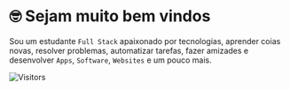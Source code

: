 <!-- Título -->
# :nerd_face: Sejam muito bem vindos

<!-- Descrição -->
Sou um estudante `Full Stack` apaixonado por tecnologias, aprender coias novas, resolver problemas, automatizar tarefas, fazer amizades e desenvolver `Apps`, `Software`, `Websites` e um pouco mais.

<!-- Informações -->
![Visitors](https://api.visitorbadge.io/api/visitors?path=Devsgeeknerd%2FDevsgeeknerd&label=Visitantes&labelColor=%23700070&labelStyle=none&countColor=%23000fff&style=plastic&color=%23ffffff "Total de Visitantes")
